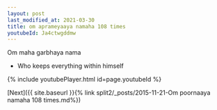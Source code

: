 ```yaml
---
layout: post
last_modified_at: 2021-03-30
title: om aprameyaaya namaha 108 times
youtubeId: Ja4ctwgddmw
---
```

 
 
Om maha garbhaya nama 
 
 -  Who keeps everything within himself 
 
  
 
  
 
 
 
 
 
 


{% include youtubePlayer.html id=page.youtubeId %}
 
[Next]({{ site.baseurl }}{% link  split2/_posts/2015-11-21-Om poornaaya namaha 108 times.md%})
 
